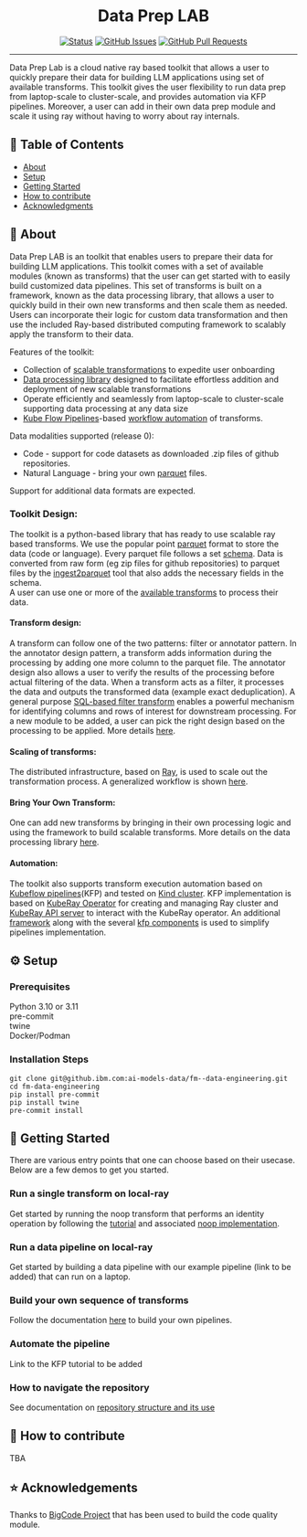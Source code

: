 

<h1 align="center">Data Prep LAB </h1>

<div align="center">

  [![Status](https://img.shields.io/badge/status-active-success.svg)]() 
  [![GitHub Issues](https://img.shields.io/github/issues/kylelobo/The-Documentation-Compendium.svg)](https://github.ibm.com/ai-models-data/fm-data-engineering/issues)
  [![GitHub Pull Requests](https://img.shields.io/github/issues-pr/kylelobo/The-Documentation-Compendium.svg)](https://github.ibm.com/ai-models-data/fm-data-engineering/pulls)
</div>

---

Data Prep Lab is a cloud native ray based toolkit that allows a user to quickly prepare their data for building LLM applications using set of available transforms. This toolkit gives the user flexibility to run data prep from laptop-scale to cluster-scale, and provides automation via KFP pipelines. Moreover, a user can add in their own data prep module and scale it using ray without having to worry about ray internals. 

## 📝 Table of Contents
- [About](#about)
- [Setup](#setup)
- [Getting Started](#getting_started)
- [How to contribute](#contribute_steps)
- [Acknowledgments](#acknowledgement)

## &#x1F4D6; About <a name = "about"></a>

Data Prep LAB is an toolkit that enables users to prepare their data for building LLM applications.
This toolkit comes with a set of available modules (known as transforms) that the user can get started 
with to easily build customized data pipelines.
This set of transforms is built on a framework, known as the data processing library, 
that allows a user to quickly build in their own new transforms and then scale them as needed.
Users can incorporate their logic for custom data transformation and then use the included Ray-based
distributed computing framework to scalably apply the transform to their data. 

Features of the toolkit: 
- Collection of [scalable transformations](transforms) to expedite user onboarding
- [Data processing library](data-processing-lib) designed to facilitate effortless addition and deployment of new scalable transformations
- Operate efficiently and seamlessly from laptop-scale to cluster-scale supporting data processing at any data size
- [Kube Flow Pipelines](https://www.kubeflow.org/docs/components/pipelines/v1/introduction/)-based [workflow automation](kfp) of transforms.

Data modalities supported (release 0): 
* Code - support for code datasets as downloaded .zip files of github repositories. 
* Natural Language - bring your own [parquet](https://arrow.apache.org/docs/python/parquet.html) files. 

Support for additional data formats are expected. 

### Toolkit Design: 
The toolkit is a python-based library that has ready to use scalable ray based transforms. 
We use the popular point [parquet](https://arrow.apache.org/docs/python/parquet.html) format to store the data (code or language). 
Every parquet file follows a set 
[schema](tools/ingest2parquet/).
Data is converted from raw form (eg zip files for github repositories) to parquet files by the
[ingest2parquet](tools/ingest2parquet/) 
tool that also adds the necessary fields in the schema.  
A user can use one or more of the [available transforms](transforms) to process their data. 

#### Transform design: 
A transform can follow one of the two patterns: filter or annotator pattern.
In the annotator design pattern, a transform adds information during the processing by adding one more column to the parquet file.
The annotator design also allows a user to verify the results of the processing before actual filtering of the data.
When a transform acts as a filter, it processes the data and outputs the transformed data (example exact deduplication).
A general purpose [SQL-based filter transform](transforms/filter) enables a powerful mechanism for identifying columns and rows of interest for downstream processing. 
For a new module to be added, a user can pick the right design based on the processing to be applied. More details [here](transforms). 

#### Scaling of transforms: 
The distributed infrastructure, based on [Ray](https://docs.ray.io/en/latest/index.html), is used to scale out the transformation process.
A generalized workflow is shown [here](doc/data-processing.md).

#### Bring Your Own Transform: 
One can add new transforms by bringing in their own processing logic and using the framework to build scalable transforms.
More details on the data processing library [here](data-processing-lib/doc/overview.md). 

#### Automation: 
The toolkit also supports transform execution automation based on 
[Kubeflow pipelines](https://www.kubeflow.org/docs/components/pipelines/v1/introduction/)(KFP) and
tested on [Kind cluster](https://kind.sigs.k8s.io/). KFP implementation is based on [KubeRay Operator](https://docs.ray.io/en/master/cluster/kubernetes/getting-started.html)
for creating and managing Ray cluster and [KubeRay API server](https://github.com/ray-project/kuberay/tree/master/apiserver)
to interact with the KubeRay operator. An additional [framework](kfp/kfp_support_lib) along with the several
[kfp components](kfp/kfp_ray_components) is used to simplify pipelines implementation.


## &#x2699; Setup <a name = "setup"></a>


### Prerequisites

Python 3.10 or 3.11 \
pre-commit\
twine \
Docker/Podman


### Installation Steps

```shell
git clone git@github.ibm.com:ai-models-data/fm--data-engineering.git
cd fm-data-engineering
pip install pre-commit
pip install twine
pre-commit install
```

## &#x1F680; Getting Started <a name = "getting_started"></a>

There are various entry points that one can choose based on their usecase. Below are a few demos to get you started. 

### Run a single transform on local-ray
Get started by running the noop transform that performs an identity operation by following the 
[tutorial](data-processing-lib/doc/simplest-transform-tutorial.md) and associated 
[noop implementation](transforms/universal/noop). 

### Run a data pipeline on local-ray
Get started by building a data pipeline with our example pipeline (link to be added) that can run on a laptop. 

### Build your own sequence of transforms
Follow the documentation [here](doc/overview.md) to build your own pipelines. 

### Automate the pipeline
Link to the KFP tutorial to be added

### How to navigate the repository
See documentation on [repository structure and its use](doc/repo.md)

## &#x1F91D; How to contribute <a name = "contribute_steps"></a>
TBA

## &#x2B50; Acknowledgements <a name = "acknowledgement"></a>
Thanks to [BigCode Project](https://github.com/bigcode-project) that has been used to build the code quality module. 






